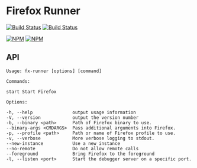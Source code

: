 # Firefox Runner

[![Build Status](http://img.shields.io/travis/mozilla-jetpack/node-fx-runner.svg?style=flat-square)](https://travis-ci.org/mozilla-jetpack/node-fx-runner)
[![Build Status](http://img.shields.io/npm/v/fx-runner.svg?style=flat-square)](https://www.npmjs.org/package/fx-runner)

[![NPM](https://nodei.co/npm/fx-runner.png?stars&downloads)](https://nodei.co/npm/fx-runner/)
[![NPM](https://nodei.co/npm-dl/fx-runner.png)](https://nodei.co/npm/fx-runner)

## API

```
Usage: fx-runner [options] [command]

Commands:

start Start Firefox

Options:

-h, --help               output usage information
-V, --version            output the version number
-b, --binary <path>      Path of Firefox binary to use.
--binary-args <CMDARGS>  Pass additional arguments into Firefox.
-p, --profile <path>     Path or name of Firefox profile to use.
-v, --verbose            More verbose logging to stdout.
--new-instance           Use a new instance
--no-remote              Do not allow remote calls
--foreground             Bring Firefox to the foreground
-l, --listen <port>      Start the debugger server on a specific port.
```
